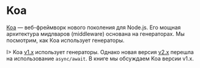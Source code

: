 # Koa

[Koa](http://koajs.com/) — веб-фреймворк нового поколения для Node.js. Его мощная архитектура мидлваров (middleware) основана на генераторах. Мы посмотрим, как Коа использует генераторы.

I> Koa [v1.x](https://github.com/koajs/koa/tree/v1.x) использует генераторы. Однако новая версия [v2.x](https://github.com/koajs/koa/tree/master) перешла на использование `async/await`. В книге мы обсуждаем Koa версии v1.x.
